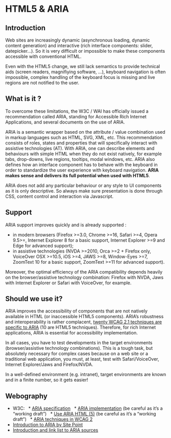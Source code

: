 # <abbr>HTML5</abbr> & <abbr>ARIA</abbr>

<script>$(document).ready(function () {
    setBreadcrumb([
        {"label":"Technical articles", "url":"techniques.html"},
        {"label":"HTML5 & ARIA"}
    ]);
});</script>

## Introduction

Web sites are increasingly dynamic (asynchronous loading, dynamic content generation) and interactive (rich interface components: slider, datepicker…). So it is very difficult or impossible to make these components accessible with conventional <abbr>HTML</abbr>.

Even with the <abbr>HTML5</abbr> change, we still lack semantics to provide technical aids (screen readers, magnifiying software, …), keyboard navigation is often impossible, complex handling of the keyboard focus is missing and live regions are not notified to the user.

## What is it ?

To overcome these limitations, the W3C&nbsp;/ WAI has officially issued a recommendation called <abbr>ARIA</abbr>, standing for Accessible Rich Internet Applications, and several documents on the use of <abbr>ARIA</abbr>.

<abbr>ARIA</abbr> is a semantic wrapper based on the attribute&nbsp;/ value combination used in markup languages such as <abbr>HTML</abbr>, <abbr>SVG</abbr>, <abbr>XML</abbr>, etc. This recommendation consists of roles, states and properties that will specifically interact with assistive technologies (<abbr>AT</abbr>). With <abbr>ARIA</abbr>, one can describe elements and behaviours with simple HTML when they do not exist natively, for example tabs, drop-downs, live regions, tooltips, modal windows, etc. <abbr>ARIA</abbr> also defines how an interface component has to behave with the keyboard in order to standardize the user experience with keyboard navigation. **<abbr>ARIA</abbr> makes sense and delivers its full potential when used with <abbr>HTML5</abbr>**.

<abbr>ARIA</abbr> does not add any particular behaviour or any style to <abbr>UI</abbr> components as it is only descriptive. So always make sure presentation is done through <abbr>CSS</abbr>, content control and interaction via Javascript.

## Support

<abbr>ARIA</abbr> support improves quickly and is already supported :
- in modern browsers (Firefox >=3.0, Chrome >=16, Safari >=4, Opera 9.5>=, Internet Explorer 8 for a basic support, Internet Explorer >=9 and Edge for advanced support);
- in assistive technologies (<abbr>NVDA</abbr> >=2010, Orca >=2 + Firefox only, VoiceOver <abbr>OSX</abbr> >=10.5, iOS >=4, JAWS >=8, Window-Eyes >=7, ZoomText 10 for a basic support, ZoomText >=11 for advanced support). 

Moreover, the optimal efficiency of the <abbr>ARIA</abbr> compatibility depends heavily on the browser/assistive technology combination: Firefox with <abbr>NVDA</abbr>, Jaws with Internet Explorer or Safari with VoiceOver, for example.

## Should we use it?

<abbr>ARIA</abbr> improves the accessibility of components that are not natively available in HTML (or inaccessible <abbr>HTML5</abbr> components). <abbr>ARIA</abbr>’s robustness and interoperability is rather complacent, [twenty <abbr>WCAG</abbr> 2.1 techniques are specific to <abbr>ARIA</abbr>](https://www.w3.org/WAI/GL/WCAG20-TECHS/aria.html) (10 are <abbr>HTML5</abbr> techniques). Therefore, for rich Internet applications, <abbr>ARIA</abbr> is essential for accessibility implementation.

In all cases, you have to test developments in the target environments (browser/assistive technology combinations). This is a tough task, but absolutely necessary for complex cases because on a web site or a traditional web application, you must, at least, test with Safari/VoiceOver, Internet Explorer/Jaws and Firefox/<abbr>NVDA</abbr>.

In a well-defined environment (e.g. intranet), target environments are known and in a finite number, so it gets easier!

## Webography
* W3C:
  * [<abbr>ARIA</abbr> specification](http://www.w3.org/TR/wai-aria/)
  * [<abbr>ARIA</abbr> implementation](http://www.w3.org/TR/wai-aria-practices/) (be careful as it’s a “working draft”)
  * [Use <abbr>ARIA</abbr> HTML (5)](http://www.w3.org/TR/aria-in-html/) (be careful as it’s a “working draft”)
  * [<abbr>ARIA</abbr> techniques in <abbr>WCAG</abbr> 2](https://www.w3.org/TR/2008/WD-WCAG20-TECHS-20081103/aria.html)
* [Introduction to <abbr>ARIA</abbr> by Site Point](http://www.sitepoint.com/introduction-wai-aria/)
* [Introduction and link list to <abbr>ARIA</abbr> sources](http://developer.mozilla.org/fr/docs/Accessibilit%C3%A9/ARIA)

<!--  This file is part of a11y-guidelines | Our vision of mobile & web accessibility guidelines and best practices, with valid/invalid examples.
 Copyright (C) 2016  Orange SA
 See the Creative Commons Legal Code Attribution-ShareAlike 3.0 Unported License for more details (LICENSE file). -->
